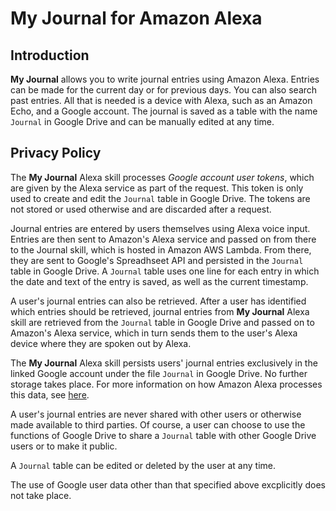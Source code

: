 # **My Journal** for Amazon Alexa

## Introduction

**My Journal** allows you to write journal entries using Amazon Alexa. Entries can be made for the current day or for previous days. You can also search past entries. All that is needed is a device with Alexa, such as an Amazon Echo, and a Google account. The journal is saved as a table with the name `Journal` in Google Drive and can be manually edited at any time.

## Privacy Policy

The **My Journal** Alexa skill processes *Google account user tokens*, which are given by the Alexa service as part of the request. This token is only used to create and edit the `Journal` table in Google Drive. The tokens are not stored or used otherwise and are discarded after a request.

Journal entries are entered by users themselves using Alexa voice input. Entries are then sent to Amazon's Alexa service and passed on from there to the Journal skill, which is hosted in Amazon AWS Lambda. From there, they are sent to Google's Spreadhseet API and persisted in the `Journal` table in Google Drive. A `Journal` table uses one line for each entry in which the date and text of the entry is saved, as well as the current timestamp.

A user's journal entries can also be retrieved. After a user has identified which entries should be retrieved, journal entries from **My Journal** Alexa skill are retrieved from the `Journal` table in Google Drive and passed on to Amazon's Alexa service, which in turn sends them to the user's Alexa device where they are spoken out by Alexa.

The **My Journal** Alexa skill persists users' journal entries exclusively in the linked Google account under the file `Journal` in Google Drive. No further storage takes place. For more information on how Amazon Alexa processes this data, see [here](https://www.amazon.com/gp/help/customer/display.html?nodeId=GVP69FUJ48X9DK8V).

A user's journal entries are never shared with other users or otherwise made available to third parties. Of course, a user can choose to use the functions of Google Drive to share a `Journal` table with other Google Drive users or to make it public.

A `Journal` table can be edited or deleted by the user at any time.

The use of Google user data other than that specified above excplicitly does not take place.